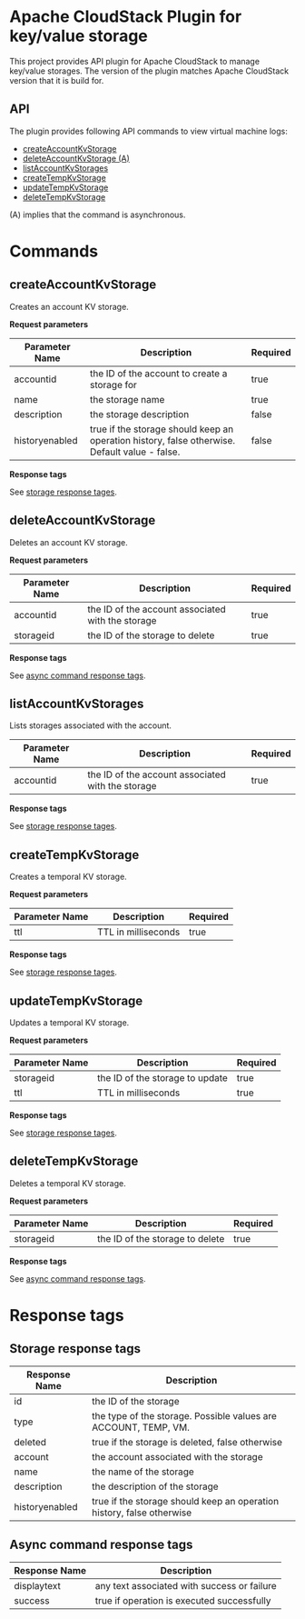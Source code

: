 Apache CloudStack Plugin for key/value storage
==============

This project provides API plugin for Apache CloudStack to manage key/value storages.
The version of the plugin matches Apache CloudStack version that it is build for.

API
---

The plugin provides following API commands to view virtual machine logs:

* [createAccountKvStorage](#createaccountkvstorage)
* [deleteAccountKvStorage (A)](#deleteaccountkvstorage)
* [listAccountKvStorages](#listaccountkvstorages)
* [createTempKvStorage](#createtempkvstorage)
* [updateTempKvStorage](#updatetempkvstorage)
* [deleteTempKvStorage](#deletetempkvstorage)

(A) implies that the command is asynchronous.

# Commands

## createAccountKvStorage

Creates an account KV storage.

**Request parameters**

| Parameter Name | Description | Required |
| -------------- | ----------- | -------- |
| accountid | the ID of the account to create a storage for | true |
| name | the storage name | true |
| description | the storage description | false |
| historyenabled | true if the storage should keep an operation history, false otherwise. Default value - false. | false |

**Response tags**

See [storage response tages](#storage-response-tags).

## deleteAccountKvStorage

Deletes an account KV storage.

**Request parameters**

| Parameter Name | Description | Required |
| -------------- | ----------- | -------- |
| accountid | the ID of the account associated with the storage | true |
| storageid | the ID of the storage to delete | true |

**Response tags**

See [async command response tags](#async-command-response-tags).

## listAccountKvStorages

Lists storages associated with the account.

| Parameter Name | Description | Required |
| -------------- | ----------- | -------- |
| accountid | the ID of the account associated with the storage | true |

**Response tags**

See [storage response tages](#storage-response-tags).

## createTempKvStorage

Creates a temporal KV storage.

**Request parameters**

| Parameter Name | Description | Required |
| -------------- | ----------- | -------- |
| ttl | TTL in milliseconds | true |

**Response tags**

See [storage response tages](#storage-response-tags).

## updateTempKvStorage

Updates a temporal KV storage.

**Request parameters**

| Parameter Name | Description | Required |
| -------------- | ----------- | -------- |
 storageid | the ID of the storage to update | true |
| ttl | TTL in milliseconds | true |

**Response tags**

See [storage response tages](#storage-response-tags).

## deleteTempKvStorage

Deletes a temporal KV storage.

**Request parameters**

| Parameter Name | Description | Required |
| -------------- | ----------- | -------- |
| storageid | the ID of the storage to delete | true |

**Response tags**

See [async command response tags](#async-command-response-tags).

# Response tags

## Storage response tags

| Response Name | Description |
| -------------- | ---------- |
| id | the ID of the storage |
| type | the type of the storage. Possible values are ACCOUNT, TEMP, VM. |
| deleted | true if the storage is deleted, false otherwise |
| account | the account associated with the storage |
| name | the name of the storage |
| description | the description of the storage |
| historyenabled | true if the storage should keep an operation history, false otherwise |

## Async command response tags

| Response Name | Description |
| -------------- | ---------- |
| displaytext | any text associated with success or failure |
| success | true if operation is executed successfully |
